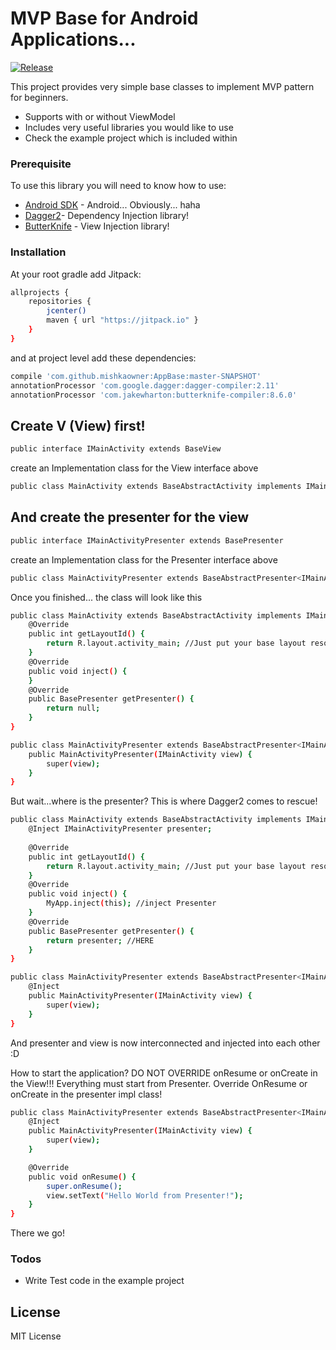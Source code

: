# MVP Base for Android Applications...

[![Release](https://jitpack.io/v/mishkaowner/AppBase.svg)](https://jitpack.io/#mishkaowner/AppBase)

This project provides very simple base classes to implement MVP pattern for beginners.

  - Supports with or without ViewModel
  - Includes very useful libraries you would like to use
  - Check the example project which is included within

### Prerequisite

To use this library you will need to know how to use:

* [Android SDK](https://developer.android.com/studio/index.html) - Android... Obviously... haha
* [Dagger2](https://google.github.io/dagger/)- Dependency Injection library!
* [ButterKnife](http://jakewharton.github.io/butterknife/) - View Injection library!

### Installation

At your root gradle add Jitpack: 

```sh
allprojects {
    repositories {
        jcenter()
        maven { url "https://jitpack.io" }
    }
}
```

and at project level add these dependencies:

```sh
compile 'com.github.mishkaowner:AppBase:master-SNAPSHOT'
annotationProcessor 'com.google.dagger:dagger-compiler:2.11'
annotationProcessor 'com.jakewharton:butterknife-compiler:8.6.0'
```

Create V (View) first!
---

```sh
public interface IMainActivity extends BaseView
```

create an Implementation class for the View interface above

```sh
public class MainActivity extends BaseAbstractActivity implements IMainActivity
```

And create the presenter for the view
---

```sh
public interface IMainActivityPresenter extends BasePresenter
```

create an Implementation class for the Presenter interface above

```sh
public class MainActivityPresenter extends BaseAbstractPresenter<IMainActivity> implements IMainActivityPresenter
```
Once you finished... the class will look like this
```sh
public class MainActivity extends BaseAbstractActivity implements IMainActivity {
    @Override
    public int getLayoutId() {
        return R.layout.activity_main; //Just put your base layout resource id here...
    }
    @Override
    public void inject() {
    }
    @Override
    public BasePresenter getPresenter() {
        return null;
    }
}
```
```sh
public class MainActivityPresenter extends BaseAbstractPresenter<IMainActivity> implements IMainActivityPresenter {
    public MainActivityPresenter(IMainActivity view) {
        super(view);
    }
}
```

But wait...where is the presenter?
This is where Dagger2 comes to rescue!

```sh
public class MainActivity extends BaseAbstractActivity implements IMainActivity {
    @Inject IMainActivityPresenter presenter;
    
    @Override
    public int getLayoutId() {
        return R.layout.activity_main; //Just put your base layout resource id here...
    }
    @Override
    public void inject() {
        MyApp.inject(this); //inject Presenter
    }
    @Override
    public BasePresenter getPresenter() {
        return presenter; //HERE 
    }
}
```
```sh
public class MainActivityPresenter extends BaseAbstractPresenter<IMainActivity> implements IMainActivityPresenter {
    @Inject
    public MainActivityPresenter(IMainActivity view) {
        super(view);
    }
}
```
And presenter and view is now interconnected and injected into each other :D

How to start the application? 
DO NOT OVERRIDE onResume or onCreate in the View!!!
Everything must start from Presenter.
Override OnResume or onCreate in the presenter impl class!

```sh
public class MainActivityPresenter extends BaseAbstractPresenter<IMainActivity> implements IMainActivityPresenter {
    @Inject
    public MainActivityPresenter(IMainActivity view) {
        super(view);
    }

    @Override
    public void onResume() {
        super.onResume();
        view.setText("Hello World from Presenter!");
    }
}
```
There we go!

### Todos

 - Write Test code in the example project

License
----
MIT License
